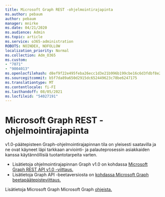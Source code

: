 ```yaml
---
title: Microsoft Graph REST -ohjelmointirajapinta
ms.author: pebaum
author: pebaum
manager: mnirke
ms.date: 04/21/2020
ms.audience: Admin
ms.topic: article
ms.service: o365-administration
ROBOTS: NOINDEX, NOFOLLOW
localization_priority: Normal
ms.collection: Adm_O365
ms.custom:
- "7071"
- "9004013"
ms.openlocfilehash: d8ef9f22e495feba26ecc1d3e21b996b199cbe16c6d3fdbf8e2e50893fe15942
ms.sourcegitcommit: b5f7da89a650d2915dc652449623c78be6247175
ms.translationtype: MT
ms.contentlocale: fi-FI
ms.lasthandoff: 08/05/2021
ms.locfileid: "54027191"
---
```

# <a name="microsoft-graph-rest-api-interface"></a>Microsoft Graph REST -ohjelmointirajapinta

v1.0-päätepisteen Graph-ohjelmointirajapinnan tila on yleisesti saatavilla ja ne ovat käyneet läpi tarkkaan arviointi- ja palauteprosessin asiakkaiden kanssa käytännöllisiä tuotantotarpeita varten.

- Lisätietoja ohjelmointirajapinnan Graph v1.0 on kohdassa [Microsoft Graph REST API v1.0 -viittaus.](https://docs.microsoft.com/graph/api/overview?toc=.%2Fref%2Ftoc.json&view=graph-rest-1.0) 
- Lisätietoja Graph API -beetaversiosta on [kohdassa Microsoft Graph beetapäätepisteviittaus.](https://docs.microsoft.com/graph/api/overview?toc=.%2Fref%2Ftoc.json&view=graph-rest-beta)

Lisätietoja Microsoft Graph Microsoft Graph [ohjeista.](https://docs.microsoft.com/graph/)


